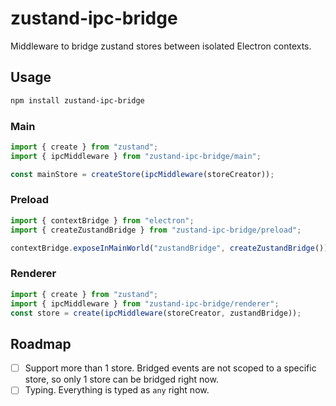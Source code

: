 # zustand-ipc-bridge

Middleware to bridge zustand stores between isolated Electron contexts.

## Usage

```bash
npm install zustand-ipc-bridge
```

### Main

```ts
import { create } from "zustand";
import { ipcMiddleware } from "zustand-ipc-bridge/main";

const mainStore = createStore(ipcMiddleware(storeCreator));
```

### Preload

```ts
import { contextBridge } from "electron";
import { createZustandBridge } from "zustand-ipc-bridge/preload";

contextBridge.exposeInMainWorld("zustandBridge", createZustandBridge());
```

### Renderer

```ts
import { create } from "zustand";
import { ipcMiddleware } from "zustand-ipc-bridge/renderer";
const store = create(ipcMiddleware(storeCreator, zustandBridge));
```

## Roadmap

- [ ] Support more than 1 store. Bridged events are not scoped to a specific store, so only 1 store can be bridged right now.
- [ ] Typing. Everything is typed as `any` right now.
